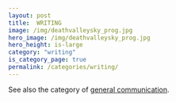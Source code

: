 ```yaml
---
layout: post
title:  WRITING
image: /img/deathvalleysky_prog.jpg
hero_image: /img/deathvalleysky_prog.jpg
hero_height: is-large
category: "writing"
is_category_page: true
permalink: /categories/writing/
---
```


See also the category of [general communication](/categories/communication).

